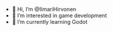 - 👋 Hi, I’m @IlmariHirvonen
- 👀 I’m interested in game development
- 🌱 I’m currently learning Godot
<!---
- 💞️ I’m looking to collaborate on nothing :)
- 📫 How to reach me ...
--->

<!---
IlmariHirvonen/IlmariHirvonen is a ✨ special ✨ repository because its `README.md` (this file) appears on your GitHub profile.
You can click the Preview link to take a look at your changes.
--->
